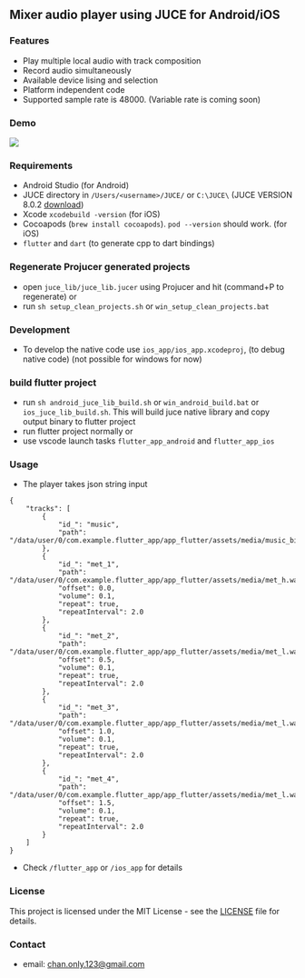 ## Mixer audio player using JUCE for Android/iOS

### Features
- Play multiple local audio with track composition
- Record audio simultaneously
- Available device lising and selection
- Platform independent code
- Supported sample rate is 48000. (Variable rate is coming soon)

### Demo
[![](https://markdown-videos-api.jorgenkh.no/youtube/3ZiBKfGdLjs)](https://youtu.be/3ZiBKfGdLjs)

### Requirements
- Android Studio (for Android)
- JUCE directory in `/Users/<username>/JUCE/` or `C:\JUCE\` (JUCE VERSION 8.0.2 [download](https://juce.com/download/))
- Xcode `xcodebuild -version` (for iOS)
- Cocoapods (`brew install cocoapods`). `pod --version` should work. (for iOS)
- `flutter` and `dart` (to generate cpp to dart bindings)

### Regenerate Projucer generated projects
- open `juce_lib/juce_lib.jucer` using Projucer and hit (command+P to regenerate)
or
- run `sh setup_clean_projects.sh` or `win_setup_clean_projects.bat`

### Development
- To develop the native code use `ios_app/ios_app.xcodeproj`, (to debug native code) (not possible for windows for now)

### build flutter project
- run `sh android_juce_lib_build.sh` or `win_android_build.bat` or `ios_juce_lib_build.sh`. This will build juce native library and copy output binary to flutter project
- run flutter project normally
or
- use vscode launch tasks `flutter_app_android` and `flutter_app_ios`

### Usage
- The player takes json string input
```
{
    "tracks": [
        {
            "id_": "music",
            "path": "/data/user/0/com.example.flutter_app/app_flutter/assets/media/music_big.mp3"
        },
        {
            "id_": "met_1",
            "path": "/data/user/0/com.example.flutter_app/app_flutter/assets/media/met_h.wav",
            "offset": 0.0,
            "volume": 0.1,
            "repeat": true,
            "repeatInterval": 2.0
        },
        {
            "id_": "met_2",
            "path": "/data/user/0/com.example.flutter_app/app_flutter/assets/media/met_l.wav",
            "offset": 0.5,
            "volume": 0.1,
            "repeat": true,
            "repeatInterval": 2.0
        },
        {
            "id_": "met_3",
            "path": "/data/user/0/com.example.flutter_app/app_flutter/assets/media/met_l.wav",
            "offset": 1.0,
            "volume": 0.1,
            "repeat": true,
            "repeatInterval": 2.0
        },
        {
            "id_": "met_4",
            "path": "/data/user/0/com.example.flutter_app/app_flutter/assets/media/met_l.wav",
            "offset": 1.5,
            "volume": 0.1,
            "repeat": true,
            "repeatInterval": 2.0
        }
    ]
}
```
- Check `/flutter_app` or `/ios_app` for details

### License
This project is licensed under the MIT License - see the [LICENSE](LICENSE) file for details.

### Contact
- email: chan.only.123@gmail.com